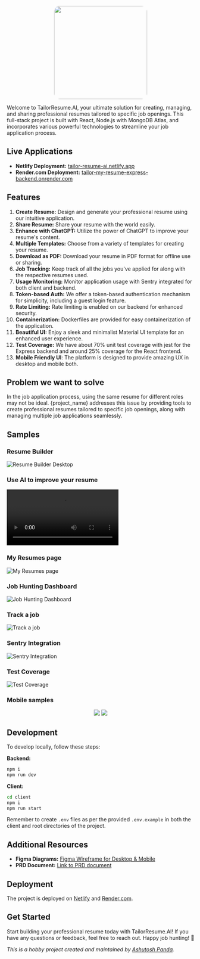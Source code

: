 <p align="center">
  <img src="./assets/logo.png" width="250px" style="border-radius: 15px;">
</p>

Welcome to TailorResume.AI, your ultimate solution for creating, managing, and sharing professional resumes tailored to specific job openings. This full-stack project is built with React, Node.js with MongoDB Atlas, and incorporates various powerful technologies to streamline your job application process.

## Live Applications

- **Netlify Deployment:** [tailor-resume-ai.netlify.app](https://tailor-resume-ai.netlify.app)
- **Render.com Deployment:** [tailor-my-resume-express-backend.onrender.com](https://tailor-my-resume-express-backend.onrender.com)

## Features

1. **Create Resume:** Design and generate your professional resume using our intuitive application.
2. **Share Resume:** Share your resume with the world easily.
3. **Enhance with ChatGPT:** Utilize the power of ChatGPT to improve your resume's content.
4. **Multiple Templates:** Choose from a variety of templates for creating your resume.
5. **Download as PDF:** Download your resume in PDF format for offline use or sharing.
6. **Job Tracking:** Keep track of all the jobs you've applied for along with the respective resumes used.
7. **Usage Monitoring:** Monitor application usage with Sentry integrated for both client and backend.
8. **Token-based Auth:** We offer a token-based authentication mechanism for simplicity, including a guest login feature.
9. **Rate Limiting:** Rate limiting is enabled on our backend for enhanced security.
10. **Containerization:** Dockerfiles are provided for easy containerization of the application.
11. **Beautiful UI:** Enjoy a sleek and minimalist Material UI template for an enhanced user experience.
12. **Test Coverage:** We have about 70% unit test coverage with jest for the Express backend and around 25% coverage for the React frontend.
13. **Mobile Friendly UI**: The platform is designed to provide amazing UX in desktop and mobile both.

## Problem we want to solve

In the job application process, using the same resume for different roles may not be ideal. {project_name} addresses this issue by providing tools to create professional resumes tailored to specific job openings, along with managing multiple job applications seamlessly.

## Samples

### Resume Builder

![Resume Builder Desktop](./assets/resume-builder-desktop.png)

### Use AI to improve your resume

![Improve Resume with AI](./assets/improve-resume-with-ai.webm)

### My Resumes page

![My Resumes page ](./assets/resume-cards-desktop.png)

### Job Hunting Dashboard

![Job Hunting Dashboard](./assets/job-hunt-dashboard.png)

### Track a job

![Track a job](./assets/job-hunt-screen.png)

### Sentry Integration

![Sentry Integration](./assets/sentry.png)

### Test Coverage

![Test Coverage](./assets/coverage-express.png)

### Mobile samples

<p align="center">
  <img src="./assets/resume-mobile.png" >
  <img src="./assets/resume-cards-mobile.png" >
</p>

## Development

To develop locally, follow these steps:

**Backend:**

```bash
npm i
npm run dev
```

**Client:**

```bash
cd client
npm i
npm run start
```

Remember to create `.env` files as per the provided `.env.example` in both the client and root directories of the project.

## Additional Resources

- **Figma Diagrams:** [Figma Wireframe for Desktop & Mobile](https://www.figma.com/file/GxuX8FxP5UWVFho9PPrcxJ/TailorMyResume-Material-3-Design?type=design&node-id=54725%3A27727&mode=design&t=9uk293qjmVIjlVdB-1)
- **PRD Document:** [Link to PRD document](#)

## Deployment

The project is deployed on [Netlify](https://www.netlify.com/) and [Render.com](https://render.com/).

## Get Started

Start building your professional resume today with TailorResume.AI!
If you have any questions or feedback, feel free to reach out.
Happy job hunting! 🚀

_This is a hobby project created and maintained by [Ashutosh Panda](https://www.linkedin.com/in/ashutosh-panda/)._
